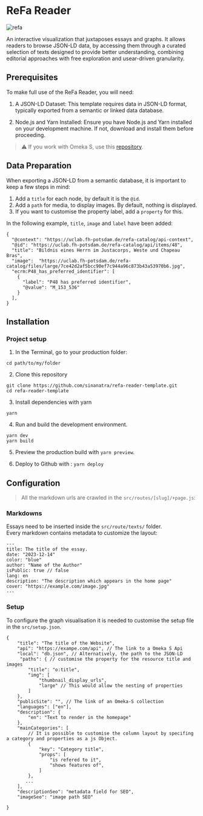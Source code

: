 # ReFa Reader

![refa](https://github.com/sinanatra/refa-reader-template/assets/20107875/10b7a524-8e54-4b36-a704-fa1e4d7efac8)


An interactive visualization that juxtaposes essays and graphs. 
It allows readers to browse JSON-LD data, by accessing them through a curated selection of texts designed to provide better understanding, combining editorial approaches with free exploration and usear-driven granularity.


## Prerequisites

To make full use of the ReFa Reader, you will need:

1. A JSON-LD Dataset: This template requires data in JSON-LD format, typically exported from a semantic or linked data database.


2. Node.js and Yarn Installed: Ensure you have Node.js and Yarn installed on your development machine. If not, download and install them before proceeding.

> ⚠️ If you work with Omeka S, use this [repository](https://github.com/sinanatra/refa-reader-template).

## Data Preparation

When exporting a JSON-LD from a semantic database, it is important to keep a few steps in mind:

1. Add a `title` for each node, by default it is the `@id`.
2. Add a `path` for media, to display images. By default, nothing is displayed.
3. If you want to customise the property label, add a `property` for this.

In the following example, `title`, `image` and `label` have been added:

```
{
  "@context": "https://uclab.fh-potsdam.de/refa-catalog/api-context",
  "@id": "https://uclab.fh-potsdam.de/refa-catalog/api/items/48",
  "title": "Bildnis eines Herrn im Justacorps, Weste und Chapeau Bras",
  "image":  "https://uclab.fh-potsdam.de/refa-catalog/files/large/7ce42d2af5bcc90ef7c944a96c873b43a53970b6.jpg",
  "ecrm:P48_has_preferred_identifier": [
    {
      "label": "P48 has preferred identifier",
      "@value": "M_153_536"
    }
  ],
}
```

## Installation
### Project setup

1. In the Terminal, go to your production folder:

```
cd path/to/my/folder
```

2. Clone this repository
```
git clone https://github.com/sinanatra/refa-reader-template.git
cd refa-reader-template
```

3. Install dependencies with yarn
```
yarn
```

4. Run and build the development environment.
```
yarn dev
yarn build
```

5. Preview the production build with `yarn preview`. 

6. Deploy to Github with : `yarn deploy`

## Configuration

> All the markdown urls are crawled in the `src/routes/[slug]/+page.js`:

### Markdowns

Essays need to be inserted inside the `src/route/texts/` folder.<br>
Every markdown contains metadata to customize the layout:

```
---
title: The title of the essay.
date: "2023-12-14"
color: "blue"
author: "Name of the Author"
isPublic: true // false
lang: en
description: "The description which appears in the home page"
cover: "https://example.com/image.jpg"
---
```

### Setup
To configure the graph visualisation it is needed to customise the setup file in the `src/setup.json`. <br>


```
{
    "title": "The title of the Website",
    "api": "https://exampe.com/api", // The link to a Omeka S Api
    "local": "db.json", // Alternatively, the path to the JSON-LD
     "paths": { // customise the property for the resource title and images
        "title": "o:title", 
        "img": [
            "thumbnail_display_urls", 
            "large" // This would allow the nesting of properties
        ]
    },
    "publicSite": "", // The link of an Omeka-S collection 
    "languages": ["en"],
    "description": {
        "en": "Text to render in the homepage"
    }, 
    "mainCategories": [
        // It is possible to customise the column layout by specifing a category and properties as a js Object. 
        {
            "key": "Category title",
            "props": [
                "is refered to it",
                "shows features of",
            ]
        },
       ...
    ],
    "descriptionSeo": "metadata field for SEO",
    "imageSeo": "image path SEO"

}
```
